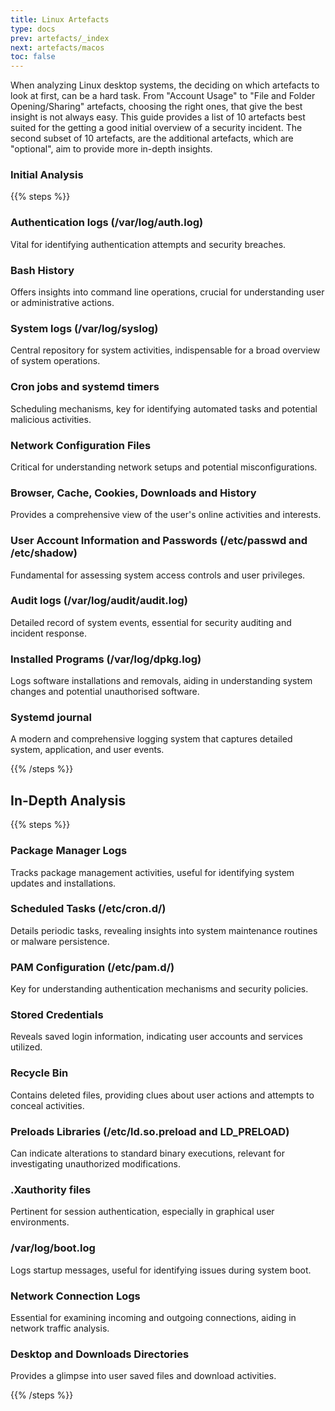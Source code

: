 ```yaml
---
title: Linux Artefacts
type: docs
prev: artefacts/_index
next: artefacts/macos
toc: false
---
```


When analyzing Linux desktop systems, the deciding on which artefacts to look at first, can be a hard task. From "Account Usage" to "File and Folder Opening/Sharing" artefacts, choosing the right ones, that give the best insight is not always easy. This guide provides a list of 10 artefacts best suited for the getting a good initial overview of a security incident. The second subset of 10 artefacts, are the additional artefacts, which are "optional", aim to provide more in-depth insights.

### Initial Analysis

{{% steps %}}

### Authentication logs (/var/log/auth.log)

Vital for identifying authentication attempts and security breaches.

### Bash History

Offers insights into command line operations, crucial for understanding user or administrative actions.

### System logs (/var/log/syslog)

Central repository for system activities, indispensable for a broad overview of system operations.

### Cron jobs and systemd timers

Scheduling mechanisms, key for identifying automated tasks and potential malicious activities.

### Network Configuration Files

Critical for understanding network setups and potential misconfigurations.

### Browser, Cache, Cookies, Downloads and History

Provides a comprehensive view of the user's online activities and interests.

### User Account Information and Passwords (/etc/passwd and /etc/shadow)

Fundamental for assessing system access controls and user privileges.

### Audit logs (/var/log/audit/audit.log)

Detailed record of system events, essential for security auditing and incident response.

### Installed Programs (/var/log/dpkg.log)

Logs software installations and removals, aiding in understanding system changes and potential unauthorised software.

### Systemd journal

A modern and comprehensive logging system that captures detailed system, application, and user events.

{{% /steps %}}



## In-Depth Analysis

{{% steps %}}

### Package Manager Logs

Tracks package management activities, useful for identifying system updates and installations.

### Scheduled Tasks (/etc/cron.d/)

Details periodic tasks, revealing insights into system maintenance routines or malware persistence.

### PAM Configuration (/etc/pam.d/)

Key for understanding authentication mechanisms and security policies.

### Stored Credentials

Reveals saved login information, indicating user accounts and services utilized.

### Recycle Bin

Contains deleted files, providing clues about user actions and attempts to conceal activities.

### Preloads Libraries (/etc/ld.so.preload and LD_PRELOAD)

Can indicate alterations to standard binary executions, relevant for investigating unauthorized modifications.

### .Xauthority files

Pertinent for session authentication, especially in graphical user environments.

### /var/log/boot.log

Logs startup messages, useful for identifying issues during system boot.

### Network Connection Logs

Essential for examining incoming and outgoing connections, aiding in network traffic analysis.

### Desktop and Downloads Directories

Provides a glimpse into user saved files and download activities.

{{% /steps %}}
